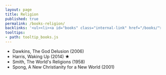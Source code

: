 ```yaml
---
layout: page
title: Religion
published: true
permalink: /books-religion/
backlinks: '<ul><li><a id="books" class="internal-link" href="/books/">Books</a></li></ul>'
tooltips: 
- path: tooltip_books.js
---
```


* Dawkins, The God Delusion (2006)
* Harris, Waking Up (2014) ★
* Smith, The World's Religions (1958)
* Spong, A New Christianity for a New World (2001)
